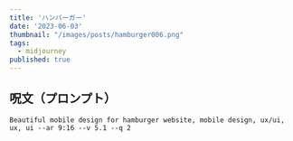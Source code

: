 ```yaml
---
title: 'ハンバーガー'
date: '2023-06-03'
thumbnail: "/images/posts/hamburger006.png"
tags:
  - midjourney
published: true
---
```


## 呪文（プロンプト）
```
Beautiful mobile design for hamburger website, mobile design, ux/ui, ux, ui --ar 9:16 --v 5.1 --q 2
```
